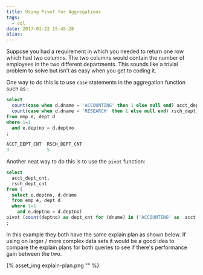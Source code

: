 ```yaml
---
title: Using Pivot for Aggregations
tags:
  - sql
date: 2017-01-22 15:45:28
alias:
---
```



Suppose you had a requirement in which you needed to return one row which had two columns. The two columns would contain the number of employees in the two different departments. This sounds like a trivial problem to solve but isn't as easy when you get to coding it.

One way to do this is to use `case` statements in the aggregation function such as :

```sql
select
  count(case when d.dname = 'ACCOUNTING' then 1 else null end) acct_dept_cnt,
  count(case when d.dname = 'RESEARCH' then 1 else null end) rsch_dept_cnt
from emp e, dept d
where 1=1
  and e.deptno = d.deptno
;

ACCT_DEPT_CNT  RSCH_DEPT_CNT
3              5
```

Another neat way to do this is to use the `pivot` function:
```sql
select
  acct_dept_cnt,
  rsch_dept_cnt
from (
  select e.deptno, d.dname
  from emp e, dept d
  where 1=1
    and e.deptno = d.deptno)
pivot (count(deptno) as dept_cnt for (dname) in ('ACCOUNTING' as  acct, 'RESEARCH' as rsch))
;
```

In this example they both have the same explain plan as shown below. If using on larger / more complex data sets it would be a good idea to compare the explain plans for both queries to see if there's performance gain between the two.

{% asset_img explain-plan.png "" %}

